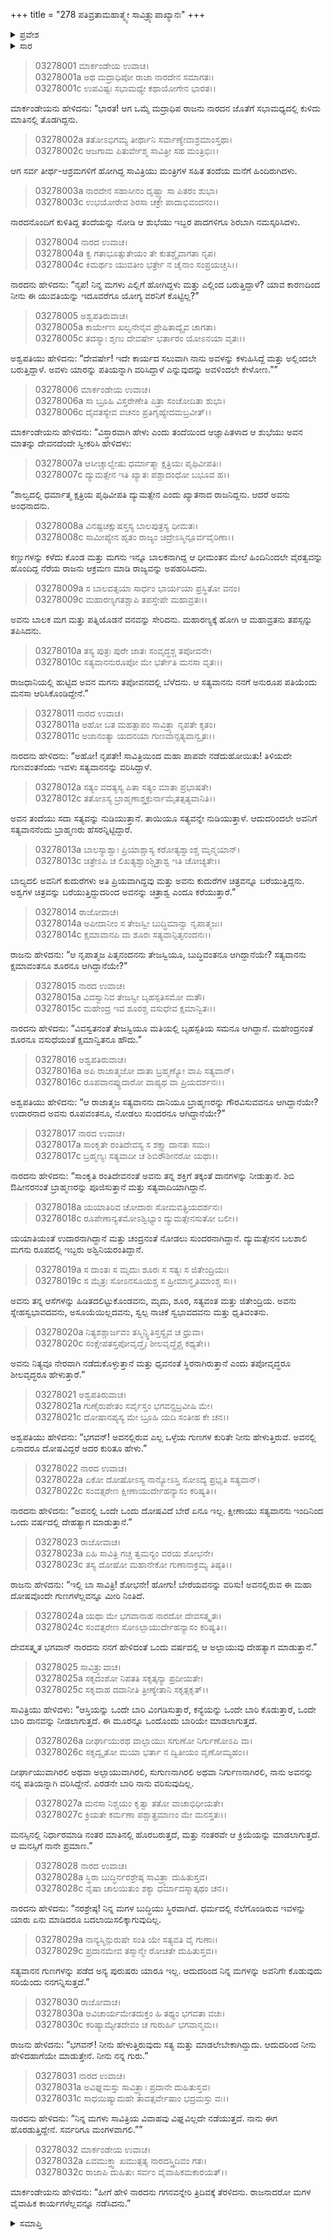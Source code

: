 +++
title = "278 ಪತಿವ್ರತಾಮಹಾತ್ಮ್ಯೇ ಸಾವಿತ್ರ್ಯುಪಾಖ್ಯಾನಃ"
+++

<details><summary>ಪ್ರವೇಶ</summary>


।।   ಓಂ ಓಂ ನಮೋ ನಾರಾಯಣಾಯ।।   ಶ್ರೀ ವೇದವ್ಯಾಸಾಯ ನಮಃ ।।

ಶ್ರೀ ಕೃಷ್ಣದ್ವೈಪಾಯನ ವೇದವ್ಯಾಸ ವಿರಚಿತ  

**ಶ್ರೀ ಮಹಾಭಾರತ**

**ಆರಣ್ಯಕ ಪರ್ವ**

**ದ್ರೌಪದೀಹರಣ ಪರ್ವ**

**ಅಧ್ಯಾಯ 278**

</details>


<details><summary>ಸಾರ</summary>

ಒಮ್ಮೆ ಅಶ್ವಪತಿಯು ನಾರದನ ಜೊತೆ ಸಭಾಮಧ್ಯದಲ್ಲಿ ಕುಳಿತು ಮಾತಿನಲ್ಲಿ ತೊಡಗಿರಲು ಸಾವಿತ್ರಿಯು ಹಿಂದಿರುಗಿದುದು; ಯಾರನ್ನು ವರಿಸಿದಳೆಂದು ಕೇಳಲು ಸತ್ಯವಾನನನ್ನು ಎಂದಾಗ ನಾರದನು “ಕ್ಷೀಣಾಯು ಸತ್ಯವಾನನು ಇಂದಿನಿಂದ ಒಂದು ವರ್ಷದಲ್ಲಿ ದೇಹತ್ಯಾಗ ಮಾಡುತ್ತಾನೆ” ಎಂದಾಗ ಎಷ್ಟು ಹೇಳಿದರೂ ಸತ್ಯವಾನನೇ ತನ್ನ ಪತಿಯಾಗುತ್ತಾನೆಂದು ಸಾವಿತ್ರಿಯು ನಿರ್ಧರಿಸಿದುದು (1-32).

</details>



> 03278001 ಮಾರ್ಕಂಡೇಯ ಉವಾಚ।  
03278001a ಅಥ ಮದ್ರಾಧಿಪೋ ರಾಜಾ ನಾರದೇನ ಸಮಾಗತಃ।  
03278001c ಉಪವಿಷ್ಟಃ ಸಭಾಮಧ್ಯೇ ಕಥಾಯೋಗೇನ ಭಾರತ।।

ಮಾರ್ಕಂಡೇಯನು ಹೇಳಿದನು: “ಭಾರತ! ಆಗ ಒಮ್ಮೆ ಮದ್ರಾಧಿಪ ರಾಜನು ನಾರದನ ಜೊತೆಗೆ ಸಭಾಮಧ್ಯದಲ್ಲಿ ಕುಳಿದು ಮಾತಿನಲ್ಲಿ ತೊಡಗಿದ್ದನು.

> 03278002a ತತೋಽಭಿಗಮ್ಯ ತೀರ್ಥಾನಿ ಸರ್ವಾಣ್ಯೇವಾಶ್ರಮಾಂಸ್ತಥಾ।   
03278002c ಆಜಗಾಮ ಪಿತುರ್ವೇಶ್ಮ ಸಾವಿತ್ರೀ ಸಹ ಮಂತ್ರಿಭಿಃ।।

ಆಗ ಸರ್ವ ತೀರ್ಥ-ಆಶ್ರಮಗಳಿಗೆ ಹೋಗಿದ್ದ ಸಾವಿತ್ರಿಯು ಮಂತ್ರಿಗಳ ಸಹಿತ ತಂದೆಯ ಮನೆಗೆ ಹಿಂದಿರುಗಿದಳು.

> 03278003a ನಾರದೇನ ಸಹಾಸೀನಂ ದೃಷ್ಟ್ವಾ ಸಾ ಪಿತರಂ ಶುಭಾ।  
03278003c ಉಭಯೋರೇವ ಶಿರಸಾ ಚಕ್ರೇ ಪಾದಾಭಿವಂದನಂ।।

ನಾರದನೊಂದಿಗೆ ಕುಳಿತಿದ್ದ ತಂದೆಯನ್ನು ನೋಡಿ ಆ ಶುಭೆಯು ಇಬ್ಬರ ಪಾದಗಳಿಗೂ ಶಿರಬಾಗಿ ನಮಸ್ಕರಿಸಿದಳು.

> 03278004 ನಾರದ ಉವಾಚ।  
03278004a ಕ್ವ ಗತಾಭೂತ್ಸುತೇಯಂ ತೇ ಕುತಶ್ಚೈವಾಗತಾ ನೃಪ।  
03278004c ಕಿಮರ್ಥಂ ಯುವತೀಂ ಭರ್ತ್ರೇ ನ ಚೈನಾಂ ಸಂಪ್ರಯಚ್ಚಸಿ।।

ನಾರದನು ಹೇಳಿದನು: “ನೃಪ! ನಿನ್ನ ಮಗಳು ಎಲ್ಲಿಗೆ ಹೋಗಿದ್ದಳು ಮತ್ತು ಎಲ್ಲಿಂದ ಬರುತ್ತಿದ್ದಾಳೆ? ಯಾವ ಕಾರಣದಿಂದ ನೀನು ಈ ಯುವತಿಯನ್ನು ಇದೂವರೆಗೂ ಯೋಗ್ಯ ವರನಿಗೆ ಕೊಟ್ಟಿಲ್ಲ?”

> 03278005 ಅಶ್ವಪತಿರುವಾಚ।  
03278005a ಕಾರ್ಯೇಣ ಖಲ್ವನೇನೈವ ಪ್ರೇಷಿತಾದ್ಯೈವ ಚಾಗತಾ।  
03278005c ತದಸ್ಯಾಃ ಶೃಣು ದೇವರ್ಷೇ ಭರ್ತಾರಂ ಯೋಽನಯಾ ವೃತಃ।।

ಅಶ್ವಪತಿಯು ಹೇಳಿದನು: “ದೇವರ್ಷೇ! ಇದೇ ಕಾರ್ಯದ ಸಲುವಾಗಿ ನಾನು ಅವಳನ್ನು ಕಳುಹಿಸಿದ್ದೆ ಮತ್ತು ಅಲ್ಲಿಂದಲೇ ಬರುತ್ತಿದ್ದಾಳೆ. ಅವಳು ಯಾರನ್ನು ಪತಿಯನ್ನಾಗಿ ವರಿಸಿದ್ದಾಳೆ ಎನ್ನುವುದನ್ನು ಅವಳಿಂದಲೇ ಕೇಳೋಣ.””

> 03278006 ಮಾರ್ಕಂಡೇಯ ಉವಾಚ।  
03278006a ಸಾ ಬ್ರೂಹಿ ವಿಸ್ತರೇಣೇತಿ ಪಿತ್ರಾ ಸಂಚೋದಿತಾ ಶುಭಾ।  
03278006c ದೈವತಸ್ಯೇವ ವಚನಂ ಪ್ರತಿಗೃಹ್ಯೇದಮಬ್ರವೀತ್।।

ಮಾರ್ಕಂಡೇಯನು ಹೇಳಿದನು: “ವಿಸ್ತಾರವಾಗಿ ಹೇಳು ಎಂದು ತಂದೆಯಿಂದ ಆಜ್ಞಾಪಿತಳಾದ ಆ ಶುಭೆಯು ಅವನ ಮಾತನ್ನು ದೇವನದೆಂದೇ ಸ್ವೀಕರಿಸಿ ಹೇಳಿದಳು:

> 03278007a ಆಸೀಚ್ಚಾಲ್ವೇಷು ಧರ್ಮಾತ್ಮಾ ಕ್ಷತ್ರಿಯಃ ಪೃಥಿವೀಪತಿಃ।  
03278007c ದ್ಯುಮತ್ಸೇನ ಇತಿ ಖ್ಯಾತಃ ಪಶ್ಚಾದಂಧೋ ಬಭೂವ ಹ।।

“ಶಾಲ್ವದಲ್ಲಿ ಧರ್ಮಾತ್ಮ ಕ್ಷತ್ರಿಯ ಪೃಥಿವೀಪತಿ ದ್ಯುಮತ್ಸೇನ ಎಂದು ಖ್ಯಾತನಾದ ರಾಜನಿದ್ದನು. ಆದರೆ ಅವನು ಅಂಧನಾದನು.

> 03278008a ವಿನಷ್ಟಚಕ್ಷುಷಸ್ತಸ್ಯ ಬಾಲಪುತ್ರಸ್ಯ ಧೀಮತಃ।  
03278008c ಸಾಮೀಪ್ಯೇನ ಹೃತಂ ರಾಜ್ಯಂ ಚಿದ್ರೇಽಸ್ಮಿನ್ಪೂರ್ವವೈರಿಣಾ।।

ಕಣ್ಣುಗಳನ್ನು ಕಳೆದು ಕೊಂಡ ಮತ್ತು ಮಗನು ಇನ್ನೂ ಬಾಲಕನಾಗಿದ್ದ ಆ ಧೀಮಂತನ ಮೇಲೆ ಹಿಂದಿನಿಂದಲೇ ವೈರತ್ವವನ್ನು ಹೊಂದಿದ್ದ ನೆರೆಯ ರಾಜನು ಆಕ್ರಮಣ ಮಾಡಿ ರಾಜ್ಯವನ್ನು ಅಪಹರಿಸಿದನು.

> 03278009a ಸ ಬಾಲವತ್ಸಯಾ ಸಾರ್ಧಂ ಭಾರ್ಯಯಾ ಪ್ರಸ್ಥಿತೋ ವನಂ।  
03278009c ಮಹಾರಣ್ಯಗತಶ್ಚಾಪಿ ತಪಸ್ತೇಪೇ ಮಹಾವ್ರತಃ।।

ಅವನು ಬಾಲಕ ಮಗ ಮತ್ತು ಪತ್ನಿಯೊಡನೆ ವನವನ್ನು ಸೇರಿದನು. ಮಹಾರಣ್ಯಕ್ಕೆ ಹೋಗಿ ಆ ಮಹಾವ್ರತನು ತಪಸ್ಸನ್ನು ತಪಿಸಿದನು.

> 03278010a ತಸ್ಯ ಪುತ್ರಃ ಪುರೇ ಜಾತಃ ಸಂವೃದ್ಧಶ್ಚ ತಪೋವನೇ।  
03278010c ಸತ್ಯವಾನನುರೂಪೋ ಮೇ ಭರ್ತೇತಿ ಮನಸಾ ವೃತಃ।।

ರಾಜಧಾನಿಯಲ್ಲಿ ಹುಟ್ಟಿದ ಅವನ ಮಗನು ತಪೋವನದಲ್ಲಿ ಬೆಳೆದನು. ಆ ಸತ್ಯವಾನನು ನನಗೆ ಅನುರೂಪ ಪತಿಯೆಂದು ಮನಸಾ ಆರಿಸಿಕೊಂಡಿದ್ದೇನೆ.”

> 03278011 ನಾರದ ಉವಾಚ।  
03278011a ಅಹೋ ಬತ ಮಹತ್ಪಾಪಂ ಸಾವಿತ್ರ್ಯಾ ನೃಪತೇ ಕೃತಂ।  
03278011c ಅಜಾನಂತ್ಯಾ ಯದನಯಾ ಗುಣವಾನ್ಸತ್ಯವಾನ್ವೃತಃ।।

ನಾರದನು ಹೇಳಿದನು: “ಅಹೋ! ನೃಪತೇ! ಸಾವಿತ್ರಿಯಿಂದ ಮಹಾ ಪಾಪವೇ ನಡೆದುಹೋಯಿತು! ತಿಳಿಯದೇ ಗುಣವಂತನೆಂದು ಇವಳು ಸತ್ಯವಾನನನ್ನು ವರಿಸಿದ್ದಾಳೆ.

> 03278012a ಸತ್ಯಂ ವದತ್ಯಸ್ಯ ಪಿತಾ ಸತ್ಯಂ ಮಾತಾ ಪ್ರಭಾಷತೇ।  
03278012c ತತೋಽಸ್ಯ ಬ್ರಾಹ್ಮಣಾಶ್ಚಕ್ರುರ್ನಾಮೈತತ್ಸತ್ಯವಾನಿತಿ।।

ಅವನ ತಂದೆಯು ಸದಾ ಸತ್ಯವನ್ನು ನುಡಿಯುತ್ತಾನೆ. ತಾಯಿಯೂ ಸತ್ಯವನ್ನೇ ನುಡಿಯುತ್ತಾಳೆ. ಆದುದರಿಂದಲೇ ಅವನಿಗೆ ಸತ್ಯವಾನನೆಂದು ಬ್ರಾಹ್ಮಣರು ಹೆಸರನ್ನಿಟ್ಟಿದ್ದಾರೆ.

> 03278013a ಬಾಲಸ್ಯಾಶ್ವಾಃ ಪ್ರಿಯಾಶ್ಚಾಸ್ಯ ಕರೋತ್ಯಶ್ವಾಂಶ್ಚ ಮೃನ್ಮಯಾನ್।   
03278013c ಚಿತ್ರೇಽಪಿ ಚ ಲಿಖತ್ಯಶ್ವಾಂಶ್ಚಿತ್ರಾಶ್ವ ಇತಿ ಚೋಚ್ಯತೇ।।

ಬಾಲ್ಯದಲಿ ಅವನಿಗೆ ಕುದುರೆಗಳು ಅತಿ ಪ್ರಿಯವಾಗಿದ್ದವು ಮತ್ತು ಅವನು ಕುದುರೆಗಳ ಚಿತ್ರವನ್ನೂ ಬರೆಯುತ್ತಿದ್ದನು. ಅಶ್ವಗಳ ಚಿತ್ರವನ್ನು ಬರೆಯುತ್ತಿದ್ದುದರಿಂದ ಅವನನ್ನು ಚಿತ್ರಾಶ್ವ ಎಂದೂ ಕರೆಯುತ್ತಾರೆ.”

> 03278014 ರಾಜೋವಾಚ।  
03278014a ಅಪೀದಾನೀಂ ಸ ತೇಜಸ್ವೀ ಬುದ್ಧಿಮಾನ್ವಾ ನೃಪಾತ್ಮಜಃ।  
03278014c ಕ್ಷಮಾವಾನಪಿ ವಾ ಶೂರಃ ಸತ್ಯವಾನ್ಪಿತೃನಂದನಃ।।

ರಾಜನು ಹೇಳಿದನು: “ಆ ನೃಪಾತ್ಮಜ ಪಿತೃನಂದನನು ತೇಜಸ್ವಿಯೂ, ಬುದ್ಧಿವಂತನೂ ಆಗಿದ್ದಾನೆಯೇ? ಸತ್ಯವಾನನು ಕ್ಷಮಾವಂತನೂ ಶೂರನೂ ಆಗಿದ್ದಾನೆಯೇ?”

> 03278015 ನಾರದ ಉವಾಚ।  
03278015a ವಿವಸ್ವಾನಿವ ತೇಜಸ್ವೀ ಬೃಹಸ್ಪತಿಸಮೋ ಮತೌ।  
03278015c ಮಹೇಂದ್ರ ಇವ ಶೂರಶ್ಚ ವಸುಧೇವ ಕ್ಷಮಾನ್ವಿತಃ।।

ನಾರದನು ಹೇಳಿದನು: “ವಿವಸ್ವತನಂತೆ ತೇಜಸ್ವಿಯೂ ಮತಿಯಲ್ಲಿ ಬೃಹಸ್ಪತಿಯ ಸಮನೂ ಆಗಿದ್ದಾನೆ. ಮಹೇಂದ್ರನಂತೆ ಶೂರನೂ ವಸುಧೆಯಂತೆ ಕ್ಷಮಾನ್ವಿತನೂ ಹೌದು.”

> 03278016 ಅಶ್ವಪತಿರುವಾಚ।   
03278016a ಅಪಿ ರಾಜಾತ್ಮಜೋ ದಾತಾ ಬ್ರಹ್ಮಣ್ಯೋ ವಾಪಿ ಸತ್ಯವಾನ್।  
03278016c ರೂಪವಾನಪ್ಯುದಾರೋ ವಾಪ್ಯಥ ವಾ ಪ್ರಿಯದರ್ಶನಃ।।

ಅಶ್ವಪತಿಯು ಹೇಳಿದನು: “ಆ ರಾಜಾತ್ಮಜ ಸತ್ಯವಾನನು ದಾನಿಯೂ ಬ್ರಾಹ್ಮಣರನ್ನು ಗೌರವಿಸುವವನೂ ಆಗಿದ್ದಾನೆಯೇ? ಉದಾರನಾದ ಅವನು ರೂಪವಂತನೂ, ನೋಡಲು ಸುಂದರನೂ ಆಗಿದ್ದಾನೆಯೇ?”

> 03278017 ನಾರದ ಉವಾಚ।  
03278017a ಸಾಂಕೃತೇ ರಂತಿದೇವಸ್ಯ ಸ ಶಕ್ತ್ಯಾ ದಾನತಃ ಸಮಃ।  
03278017c ಬ್ರಹ್ಮಣ್ಯಃ ಸತ್ಯವಾದೀ ಚ ಶಿಬಿರೌಶೀನರೋ ಯಥಾ।।

ನಾರದನು ಹೇಳಿದನು: “ಸಾಂಕೃತಿ ರಂತಿದೇವನಂತೆ ಅವನು ತನ್ನ ಶಕ್ತಿಗೆ ತಕ್ಕಂತೆ ದಾನಗಳನ್ನು ನೀಡುತ್ತಾನೆ. ಶಿಬಿ ಔಷೀನರನಂತೆ ಬ್ರಾಹ್ಮಣರನ್ನು ಪೂಜಿಸುತ್ತಾನೆ ಮತ್ತು ಸತ್ಯವಾದಿಯಾಗಿದ್ದಾನೆ.

> 03278018a ಯಯಾತಿರಿವ ಚೋದಾರಃ ಸೋಮವತ್ಪ್ರಿಯದರ್ಶನಃ।  
03278018c ರೂಪೇಣಾನ್ಯತಮೋಽಶ್ವಿಭ್ಯಾಂ ದ್ಯುಮತ್ಸೇನಸುತೋ ಬಲೀ।।

ಯಯಾತಿಯಂತೆ ಉದಾರನಾಗಿದ್ದಾನೆ ಮತ್ತು ಚಂದ್ರನಂತೆ ನೋಡಲು ಸುಂದರನಾಗಿದ್ದಾನೆ. ದ್ಯುಮತ್ಸೇನನ ಬಲಶಾಲಿ ಮಗನು ರೂಪದಲ್ಲಿ ಇಬ್ಬರು ಅಶ್ವಿನಿಯರಂತಿದ್ದಾನೆ.

> 03278019a ಸ ದಾಂತಃ ಸ ಮೃದುಃ ಶೂರಃ ಸ ಸತ್ಯಃ ಸ ಜಿತೇಂದ್ರಿಯಃ।   
03278019c ಸ ಮೈತ್ರಃ ಸೋಽನಸೂಯಶ್ಚ ಸ ಹ್ರೀಮಾನ್ಧೃತಿಮಾಂಶ್ಚ ಸಃ।।

ಅವನು ತನ್ನ ಆಸೆಗಳನ್ನು ಹಿಡಿತದಲಿಟ್ಟುಕೊಂಡವನು, ಮೃದು, ಶೂರ, ಸತ್ಯವಂತ ಮತ್ತು ಜಿತೇಂದ್ರಿಯ. ಅವನು ಸ್ನೇಹಸ್ವಭಾವದವನು, ಅಸೂಯೆಯಿಲ್ಲದವನು, ಸ್ವಲ್ಪ ನಾಚಿಕೆ ಸ್ವಭಾವದವನು ಮತ್ತು ಧೃತಿವಂತನು.

> 03278020a ನಿತ್ಯಶಶ್ಚಾರ್ಜವಂ ತಸ್ಮಿನ್ಸ್ಥಿತಿಸ್ತಸ್ಯೈವ ಚ ಧ್ರುವಾ।  
03278020c ಸಂಕ್ಷೇಪತಸ್ತಪೋವೃದ್ಧೈಃ ಶೀಲವೃದ್ಧೈಶ್ಚ ಕಥ್ಯತೇ।।

ಅವನು ನಿತ್ಯವೂ ನೇರವಾಗಿ ನಡೆದುಕೊಳ್ಳುತ್ತಾನೆ ಮತ್ತು ಧೃವನಂತೆ ಸ್ಥಿರನಾಗಿರುತ್ತಾನೆ ಎಂದು ತಪೋವೃದ್ಧರೂ ಶೀಲವೃದ್ಧರೂ ಹೇಳುತ್ತಾರೆ.”

> 03278021 ಅಶ್ವಪತಿರುವಾಚ।  
03278021a ಗುಣೈರುಪೇತಂ ಸರ್ವೈಸ್ತಂ ಭಗವನ್ಪ್ರಬ್ರವೀಷಿ ಮೇ।  
03278021c ದೋಷಾನಪ್ಯಸ್ಯ ಮೇ ಬ್ರೂಹಿ ಯದಿ ಸಂತೀಹ ಕೇ ಚನ।।

ಅಶ್ವಪತಿಯು ಹೇಳಿದನು: “ಭಗವನ್! ಅವನಲ್ಲಿರುವ ಎಲ್ಲ ಒಳ್ಳೆಯ ಗುಣಗಳ ಕುರಿತೇ ನೀನು ಹೇಳುತ್ತಿರುವೆ. ಅವನಲ್ಲಿ ಏನಾದರೂ ದೋಷವಿದ್ದರೆ ಅದರ ಕುರಿತೂ ಹೇಳು.”

> 03278022 ನಾರದ ಉವಾಚ।  
03278022a ಏಕೋ ದೋಷೋಽಸ್ಯ ನಾನ್ಯೋಽಸ್ತಿ ಸೋಽದ್ಯ ಪ್ರಭೃತಿ ಸತ್ಯವಾನ್।  
03278022c ಸಂವತ್ಸರೇಣ ಕ್ಷೀಣಾಯುರ್ದೇಹನ್ಯಾಸಂ ಕರಿಷ್ಯತಿ।।

ನಾರದನು ಹೇಳಿದನು: “ಅವನಲ್ಲಿ ಒಂದೇ ಒಂದು ದೋಷವಿದೆ ಬೇರೆ ಏನೂ ಇಲ್ಲ. ಕ್ಷೀಣಾಯು ಸತ್ಯವಾನನು ಇಂದಿನಿಂದ ಒಂದು ವರ್ಷದಲ್ಲಿ ದೇಹತ್ಯಾಗ ಮಾಡುತ್ತಾನೆ.”

> 03278023 ರಾಜೋವಾಚ।   
03278023a ಏಹಿ ಸಾವಿತ್ರಿ ಗಚ್ಚ ತ್ವಮನ್ಯಂ ವರಯ ಶೋಭನೇ।  
03278023c ತಸ್ಯ ದೋಷೋ ಮಹಾನೇಕೋ ಗುಣಾನಾಕ್ರಮ್ಯ ತಿಷ್ಠತಿ।।

ರಾಜನು ಹೇಳಿದನು: “ಇಲ್ಲಿ ಬಾ ಸಾವಿತ್ರಿ! ಶೋಭನೇ! ಹೋಗು! ಬೇರೆಯವನನ್ನು ವರಿಸು! ಅವನಲ್ಲಿರುವ ಈ ಮಹಾ ದೋಷವೊಂದೇ ಗುಣಗಳೆಲ್ಲವನ್ನೂ ಮೀರಿ ನಿಂತಿದೆ.

> 03278024a ಯಥಾ ಮೇ ಭಗವಾನಾಹ ನಾರದೋ ದೇವಸತ್ಕೃತಃ।   
03278024c ಸಂವತ್ಸರೇಣ ಸೋಽಲ್ಪಾಯುರ್ದೇಹನ್ಯಾಸಂ ಕರಿಷ್ಯತಿ।।

ದೇವಸತ್ಕೃತ ಭಗವಾನ್ ನಾರದನು ನನಗೆ ಹೇಳಿದಂತೆ ಒಂದು ವರ್ಷದಲ್ಲಿ ಆ ಅಲ್ಪಾಯುವು ದೇಹತ್ಯಾಗ ಮಾಡುತ್ತಾನೆ.”

> 03278025 ಸಾವಿತ್ರ್ಯುವಾಚ।  
03278025a ಸಕೃದಂಶೋ ನಿಪತತಿ ಸಕೃತ್ಕನ್ಯಾ ಪ್ರದೀಯತೇ।  
03278025c ಸಕೃದಾಹ ದದಾನೀತಿ ತ್ರೀಣ್ಯೇತಾನಿ ಸಕೃತ್ಸಕೃತ್।।

ಸಾವಿತ್ರಿಯು ಹೇಳಿದಳು: “ಆಸ್ತಿಯನ್ನು ಒಂದೇ ಬಾರಿ ವಿಂಗಡಿಸುತ್ತಾರೆ, ಕನ್ಯೆಯನ್ನು ಒಂದೇ ಬಾರಿ ಕೊಡುತ್ತಾರೆ, ಒಂದೇ ಬಾರಿ ದಾನವನ್ನು ನೀಡಲಾಗುತ್ತದೆ. ಈ ಮೂರನ್ನೂ ಒಂದೊಂದು ಬಾರಿಯೇ ಮಾಡಲಾಗುತ್ತದೆ.

> 03278026a ದೀರ್ಘಾಯುರಥ ವಾಲ್ಪಾಯುಃ ಸಗುಣೋ ನಿರ್ಗುಣೋಽಪಿ ವಾ।  
03278026c ಸಕೃದ್ವೃತೋ ಮಯಾ ಭರ್ತಾ ನ ದ್ವಿತೀಯಂ ವೃಣೋಮ್ಯಹಂ।।

ದೀರ್ಘಾಯುವಾಗಿರಲಿ ಅಥವಾ ಅಲ್ಪಾಯುವಾಗಿರಲಿ, ಸುಗುಣನಾಗಿರಲಿ ಅಥವಾ ನಿರ್ಗುಣನಾಗಿರಲಿ, ನಾನು ಅವನನ್ನು ನನ್ನ ಪತಿಯನ್ನಾಗಿ ವರಿಸಿದ್ದೇನೆ. ಎರಡನೇ ಬಾರಿ ನಾನು ವರಿಸುವುದಿಲ್ಲ.

> 03278027a ಮನಸಾ ನಿಶ್ಚಯಂ ಕೃತ್ವಾ ತತೋ ವಾಚಾಭಿಧೀಯತೇ।  
03278027c ಕ್ರಿಯತೇ ಕರ್ಮಣಾ ಪಶ್ಚಾತ್ಪ್ರಮಾಣಂ ಮೇ ಮನಸ್ತತಃ।।

ಮನಸ್ಸಿನಲ್ಲಿ ನಿರ್ಧಾರಮಾಡಿ ನಂತರ ಮಾತಿನಲ್ಲಿ ಹೊರಬರುತ್ತದೆ, ಮತ್ತು ನಂತರವೇ ಆ ಕ್ರಿಯೆಯನ್ನು ಮಾಡಲಾಗುತ್ತದೆ. ಆ ಮನಸ್ಸಿಗೆ ನಾನೇ ಪ್ರಮಾಣ.”

> 03278028 ನಾರದ ಉವಾಚ।  
03278028a ಸ್ಥಿರಾ ಬುದ್ಧಿರ್ನರಶ್ರೇಷ್ಠ ಸಾವಿತ್ರ್ಯಾ ದುಹಿತುಸ್ತವ।   
03278028c ನೈಷಾ ಚಾಲಯಿತುಂ ಶಕ್ಯಾ ಧರ್ಮಾದಸ್ಮಾತ್ಕಥಂ ಚನ।।

ನಾರದನು ಹೇಳಿದನು: “ನರಶ್ರೇಷ್ಠ! ನಿನ್ನ ಮಗಳ ಬುದ್ಧಿಯು ಸ್ಥಿರವಾಗಿದೆ. ಧರ್ಮದಲ್ಲಿ ನೆಲೆಗೊಂಡಿರುವ ಇವಳನ್ನು ಯಾರು ಏನು ಮಾಡಿದರೂ ಬದಲಾಯಿಸಲಿಕ್ಕಾಗುವುದಿಲ್ಲ.

> 03278029a ನಾನ್ಯಸ್ಮಿನ್ಪುರುಷೇ ಸಂತಿ ಯೇ ಸತ್ಯವತಿ ವೈ ಗುಣಾಃ।  
03278029c ಪ್ರದಾನಮೇವ ತಸ್ಮಾನ್ಮೇ ರೋಚತೇ ದುಹಿತುಸ್ತವ।।

ಸತ್ಯವಾನನ ಗುಣಗಳನ್ನು ಪಡೆದ ಅನ್ಯ ಪುರುಷರು ಯಾರೂ ಇಲ್ಲ. ಆದುದರಿಂದ ನಿನ್ನ ಮಗಳನ್ನು ಅವನಿಗೇ ಕೊಡುವುದು ಸರಿಯೆಂದು ನನಗನ್ನಿಸುತ್ತದೆ.”

> 03278030 ರಾಜೋವಾಚ।  
03278030a ಅವಿಚಾರ್ಯಮೇತದುಕ್ತಂ ಹಿ ತಥ್ಯಂ ಭಗವತಾ ವಚಃ।  
03278030c ಕರಿಷ್ಯಾಮ್ಯೇತದೇವಂ ಚ ಗುರುರ್ಹಿ ಭಗವಾನ್ಮಮ।।

ರಾಜನು ಹೇಳಿದನು: “ಭಗವನ್! ನೀನು ಹೇಳುತ್ತಿರುವುದು ಸತ್ಯ ಮತ್ತು ಮಾಡಲೇಬೇಕಾಗಿದ್ದುದು. ಆದುದರಿಂದ ನೀನು ಹೇಳಿದಹಾಗೆಯೇ ಮಾಡುತ್ತೇನೆ. ನೀನು ನನ್ನ ಗುರು.”

> 03278031 ನಾರದ ಉವಾಚ।  
03278031a ಅವಿಘ್ನಮಸ್ತು ಸಾವಿತ್ರ್ಯಾಃ ಪ್ರದಾನೇ ದುಹಿತುಸ್ತವ।  
03278031c ಸಾಧಯಿಷ್ಯಾಮಹೇ ತಾವತ್ಸರ್ವೇಷಾಂ ಭದ್ರಮಸ್ತು ವಃ।।

ನಾರದನು ಹೇಳಿದನು: “ನಿನ್ನ ಮಗಳು ಸಾವಿತ್ರಿಯ ವಿವಾಹವು ವಿಘ್ನವಿಲ್ಲದೇ ನಡೆಯುತ್ತದೆ. ನಾನು ಈಗ ಹೊರಡುತ್ತಿದ್ದೇನೆ. ಸರ್ವರಿಗೂ ಮಂಗಳವಾಗಲಿ.””

> 03278032 ಮಾರ್ಕಂಡೇಯ ಉವಾಚ।  
03278032a ಏವಮುಕ್ತ್ವಾ ಖಮುತ್ಪತ್ಯ ನಾರದಸ್ತ್ರಿದಿವಂ ಗತಃ।  
03278032c ರಾಜಾಪಿ ದುಹಿತುಃ ಸರ್ವಂ ವೈವಾಹಿಕಮಕಾರಯತ್।।

ಮಾರ್ಕಂಡೇಯನು ಹೇಳಿದನು: “ಹೀಗೆ ಹೇಳಿ ನಾರದನು ಗಗನವನ್ನೇರಿ ತ್ರಿದಿವಕ್ಕೆ ತೆರಳಿದನು. ರಾಜನಾದರೋ ಮಗಳ ವೈವಾಹಿಕ ಕಾರ್ಯಗಳೆಲ್ಲವನ್ನೂ ನಡೆಸಿದನು.”



<details><summary>ಸಮಾಪ್ತಿ</summary>


ಇತಿ ಶ್ರೀ ಮಹಾಭಾರತೇ ಆರಣ್ಯಕಪರ್ವಣಿ ದ್ರೌಪದೀಹರಣಪರ್ವಣಿ ಪತಿವ್ರತಾಮಹಾತ್ಮ್ಯೇ ಸಾವಿತ್ರ್ಯುಪಾಖ್ಯಾನೇ ಅಷ್ಟಸಪ್ತತ್ಯಧಿಕದ್ವಿಶತತಮೋಽಧ್ಯಾಯ:।  
ಇದು ಮಹಾಭಾರತದ ಆರಣ್ಯಕಪರ್ವದಲ್ಲಿ ದ್ರೌಪದೀಹರಣಪರ್ವದಲ್ಲಿ ಪತಿವ್ರತಾಮಹಾತ್ಮ್ಯೆಯಲ್ಲಿ ಸಾವಿತ್ರ್ಯುಪಾಖ್ಯಾನದಲ್ಲಿ ಇನ್ನೂರಾಎಪ್ಪತ್ತೆಂಟನೆಯ ಅಧ್ಯಾಯವು.



</details>
